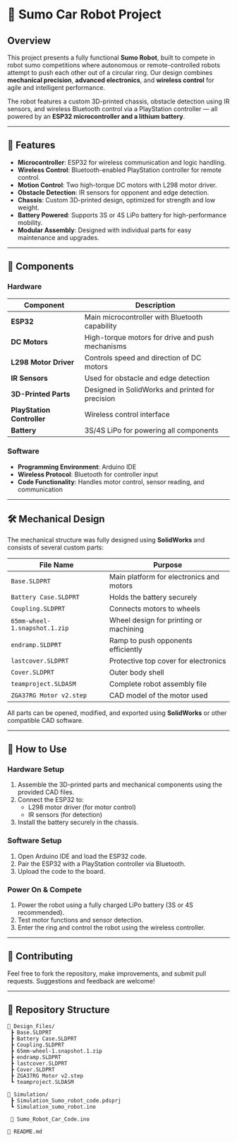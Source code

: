 # 🤖 Sumo Car Robot Project

## Overview
This project presents a fully functional **Sumo Robot**, built to compete in robot sumo competitions where autonomous or remote-controlled robots attempt to push each other out of a circular ring. Our design combines **mechanical precision**, **advanced electronics**, and **wireless control** for agile and intelligent performance.

The robot features a custom 3D-printed chassis, obstacle detection using IR sensors, and wireless Bluetooth control via a PlayStation controller — all powered by an **ESP32 microcontroller and a lithium battery**.

---

## 🚀 Features

- **Microcontroller**: ESP32 for wireless communication and logic handling.
- **Wireless Control**: Bluetooth-enabled PlayStation controller for remote control.
- **Motion Control**: Two high-torque DC motors with L298 motor driver.
- **Obstacle Detection**: IR sensors for opponent and edge detection.
- **Chassis**: Custom 3D-printed design, optimized for strength and low weight.
- **Battery Powered**: Supports 3S or 4S LiPo battery for high-performance mobility.
- **Modular Assembly**: Designed with individual parts for easy maintenance and upgrades.

---

## 🧩 Components

### Hardware
| Component              | Description |
|------------------------|-------------|
| **ESP32**              | Main microcontroller with Bluetooth capability |
| **DC Motors**          | High-torque motors for drive and push mechanisms |
| **L298 Motor Driver**  | Controls speed and direction of DC motors |
| **IR Sensors**         | Used for obstacle and edge detection |
| **3D-Printed Parts**   | Designed in SolidWorks and printed for precision |
| **PlayStation Controller** | Wireless control interface |
| **Battery**            | 3S/4S LiPo for powering all components |

### Software
- **Programming Environment**: Arduino IDE
- **Wireless Protocol**: Bluetooth for controller input
- **Code Functionality**: Handles motor control, sensor reading, and communication

---

## 🛠️ Mechanical Design

The mechanical structure was fully designed using **SolidWorks** and consists of several custom parts:

| File Name                | Purpose |
|--------------------------|---------|
| `Base.SLDPRT`            | Main platform for electronics and motors |
| `Battery Case.SLDPRT`    | Holds the battery securely |
| `Coupling.SLDPRT`        | Connects motors to wheels |
| `65mm-wheel-1.snapshot.1.zip` | Wheel design for printing or machining |
| `endramp.SLDPRT`         | Ramp to push opponents efficiently |
| `lastcover.SLDPRT`       | Protective top cover for electronics |
| `Cover.SLDPRT`           | Outer body shell |
| `teamproject.SLDASM`     | Complete robot assembly file |
| `ZGA37RG Motor v2.step`  | CAD model of the motor used |

All parts can be opened, modified, and exported using **SolidWorks** or other compatible CAD software.

---

## 🔧 How to Use

### Hardware Setup
1. Assemble the 3D-printed parts and mechanical components using the provided CAD files.
2. Connect the ESP32 to:
   - L298 motor driver (for motor control)
   - IR sensors (for detection)
3. Install the battery securely in the chassis.

### Software Setup
1. Open Arduino IDE and load the ESP32 code.
2. Pair the ESP32 with a PlayStation controller via Bluetooth.
3. Upload the code to the board.

### Power On & Compete
1. Power the robot using a fully charged LiPo battery (3S or 4S recommended).
2. Test motor functions and sensor detection.
3. Enter the ring and control the robot using the wireless controller.

---

## 🤝 Contributing
Feel free to fork the repository, make improvements, and submit pull requests. Suggestions and feedback are welcome!

---

## 📁 Repository Structure
```plaintext
📁 Design_Files/
 ┣ Base.SLDPRT
 ┣ Battery Case.SLDPRT
 ┣ Coupling.SLDPRT
 ┣ 65mm-wheel-1.snapshot.1.zip
 ┣ endramp.SLDPRT
 ┣ lastcover.SLDPRT
 ┣ Cover.SLDPRT
 ┣ ZGA37RG Motor v2.step
 ┗ teamproject.SLDASM

📁 Simulation/
 ┣ Simulation_Sumo_robot_code.pdsprj
 ┗ Simulation_sumo_robot.ino

 📁 Sumo_Robot_Car_Code.ino

📄 README.md
